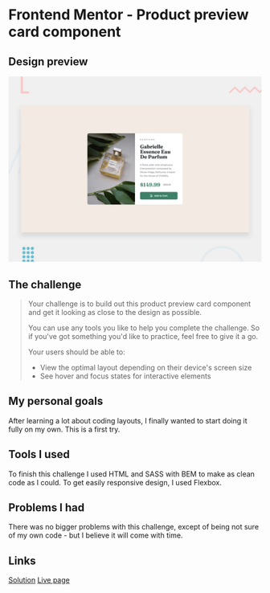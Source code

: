 # Frontend Mentor - Product preview card component

## Design preview

![Design preview](./design/desktop-preview.jpg)

## The challenge

> Your challenge is to build out this product preview card component and get it looking as close to the design as possible.
> 
> You can use any tools you like to help you complete the challenge. So if you've got something you'd like to practice, feel free to give it a go.
> 
> Your users should be able to:
> 
> - View the optimal layout depending on their device's screen size
> - See hover and focus states for interactive elements

## My personal goals

After learning a lot about coding layouts, I finally wanted to start doing it fully on my own. This is a first try.

## Tools I used

To finish this challenge I used  HTML and SASS with BEM to make as clean code as I could. To get easily responsive design, I used Flexbox.

## Problems I had

There was no bigger problems with this challenge, except of being not sure of my own code - but I believe it will come with time.

## Links

[Solution](https://www.frontendmentor.io/solutions/product-preview-card-component-DO1jN5PkNI)
[Live page](https://edvvarrd.github.io/fm-solution-1)
